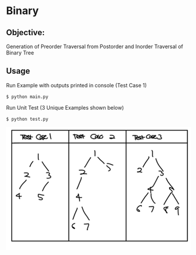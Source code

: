 # Binary
## Objective:
Generation of Preorder Traversal from Postorder and Inorder Traversal of Binary Tree

## Usage
Run Example with outputs printed in console (Test Case 1)
<pre><code>$ python main.py </pre></code>
Run Unit Test (3 Unique Examples shown below)
<pre><code>$ python test.py </pre></code>
![](images/binarytree.jpeg)
